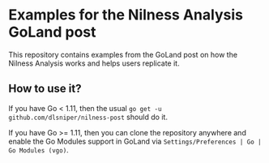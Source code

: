 Examples for the Nilness Analysis GoLand post
===

This repository contains examples from the GoLand post on how the Nilness Analysis works and helps users replicate it.

How to use it?
----

If you have Go < 1.11, then the usual ` go get -u github.com/dlsniper/nilness-post ` should do it.

If you have Go >= 1.11, then you can clone the repository anywhere and enable the Go Modules support in GoLand via ` Settings/Preferences | Go | Go Modules (vgo) `. 